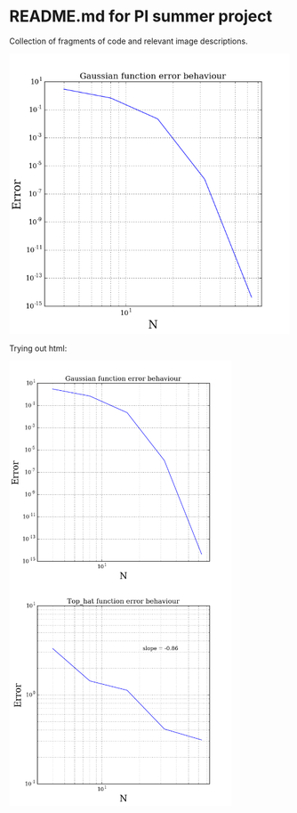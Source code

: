 # README.md for PI summer project
Collection of fragments of code and relevant image descriptions.

![First image attempt](/playground/Gaussian_error.png)

Trying out html:

<img src="/playground/Gaussian_error.png" alt='' width='400' align='middle'/><img src="/playground/Top_hat_error.png" alt='' width='400' align='middle'/>

